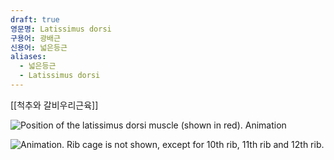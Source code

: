 ```yaml
---
draft: true
영문명: Latissimus dorsi
구용어: 광배근
신용어: 넓은등근
aliases:
  - 넓은등근
  - Latissimus dorsi
---
```


[[척추와 갈비우리근육]]

![Position of the latissimus dorsi muscle (shown in red). Animation](https://upload.wikimedia.org/wikipedia/commons/2/2c/Latissimus_dorsi_muscle_animation.gif)

![Animation. Rib cage is not shown, except for 10th rib, 11th rib and 12th rib.](https://upload.wikimedia.org/wikipedia/commons/7/74/Latissimus_dorsi_muscle_animation3.gif)